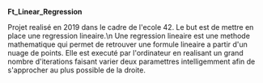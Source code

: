 **Ft_Linear_Regression**

Projet realisé en 2019 dans le cadre de l'ecole 42. Le but est de mettre en place une regression lineaire.\n
Une regression lineaire est une methode mathematique qui permet de retrouver une formule lineaire a partir d'un nuage de points. Elle est executé par l'ordinateur en realisant un grand nombre d'iterations faisant varier deux paramettres intelligemment afin de s'approcher au plus possible de la droite.

